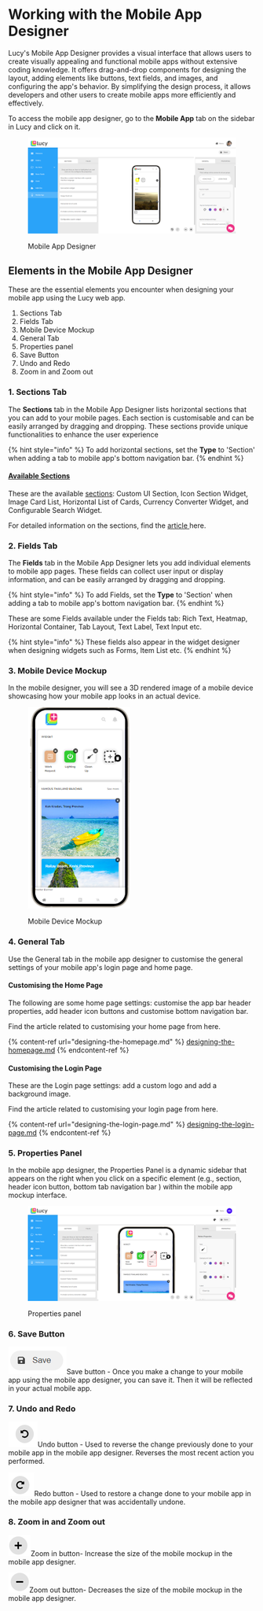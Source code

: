 # Working with the Mobile App Designer

Lucy's Mobile App Designer provides a visual interface that allows users to create visually appealing and functional mobile apps without extensive coding knowledge. It offers drag-and-drop components for designing the layout, adding elements like buttons, text fields, and images, and configuring the app's behavior. By simplifying the design process, it allows developers and other users to create mobile apps more efficiently and effectively.

To access the mobile app designer, go to the **Mobile App** tab on the sidebar in Lucy and click on it.&#x20;

<figure><img src="../../.gitbook/assets/Mobile App tab_s4 (1).png" alt=""><figcaption><p>Mobile App Designer</p></figcaption></figure>

## Elements in the Mobile App Designer

These are the essential elements you encounter when designing your mobile app using the Lucy web app.

1. Sections Tab
2. Fields Tab
3. Mobile Device Mockup
4. General Tab
5. Properties panel
6. Save Button
7. Undo and Redo
8. Zoom in and Zoom out

### 1. Sections Tab

The **Sections** tab in the Mobile App Designer lists horizontal sections that you can add to your mobile pages. Each section is customisable and can be easily arranged by dragging and dropping. These sections provide unique functionalities to enhance the user experience

{% hint style="info" %}
To add horizontal sections, set the **Type** to 'Section' when adding a tab to mobile app's bottom navigation bar.&#x20;
{% endhint %}

#### [Available Sections](choosing-a-page-type.md#id-1-sections)

These are the available [sections](choosing-a-page-type.md#id-1-sections): Custom UI Section, Icon Section Widget, Image Card List, Horizontal List of Cards, Currency Converter Widget, and Configurable Search Widget.

For detailed information on the sections, find the [article ](choosing-a-page-type.md#id-1-sections)here.

### 2. Fields Tab

The **Fields** tab in the Mobile App Designer lets you add individual elements to mobile app pages. These fields can collect user input or display information, and can be easily arranged by dragging and dropping.&#x20;

{% hint style="info" %}
To add Fields, set the **Type** to 'Section' when adding a tab to mobile app's bottom navigation bar.&#x20;
{% endhint %}

These are some Fields available under the Fields tab: Rich Text, Heatmap, Horizontal Container, Tab Layout, Text Label, Text Input etc.

{% hint style="info" %}
These fields also appear in the widget designer when designing widgets such as Forms, Item List etc.
{% endhint %}

### 3. Mobile Device Mockup

In the mobile designer, you will see a 3D rendered image of a mobile device showcasing how your mobile app looks in an actual device.

<figure><img src="../../.gitbook/assets/image.png" alt="" width="208"><figcaption><p>Mobile Device Mockup</p></figcaption></figure>

### 4. General Tab

Use the General tab in the mobile app designer to customise the general settings of your mobile app's login page and home page.&#x20;

#### Customising the Home Page

The following are some home page settings: customise the app bar header properties, add header icon buttons and customise bottom navigation bar.

Find the article related to customising your home page from here.

{% content-ref url="designing-the-homepage.md" %}
[designing-the-homepage.md](designing-the-homepage.md)
{% endcontent-ref %}

#### Customising the  Login Page

These are the Login page settings: add a custom logo and add a background image.

Find the article related to customising your login page from here.

{% content-ref url="designing-the-login-page.md" %}
[designing-the-login-page.md](designing-the-login-page.md)
{% endcontent-ref %}

### 5. Properties Panel

In the mobile app designer, the Properties Panel is a dynamic sidebar that appears on the right when you click on a specific element (e.g., section, header icon button, bottom tab navigation bar ) within the mobile app mockup interface.

<figure><img src="../../.gitbook/assets/image (32).png" alt=""><figcaption><p>Properties panel</p></figcaption></figure>

### 6. Save Button

![](<../../.gitbook/assets/image (28).png>)Save button - Once you make a change to your mobile app using the mobile app designer, you can save it. Then it will be reflected in your actual mobile app.

### 7. Undo and Redo

![](<../../.gitbook/assets/image (26).png>)Undo button - Used to reverse the change previously done to your mobile app in the mobile app designer. Reverses the most recent action you performed.

![](<../../.gitbook/assets/image (27).png>)Redo button - Used to restore a change done to your mobile app in the mobile app designer that was accidentally undone.

### 8. Zoom in and Zoom out

![](<../../.gitbook/assets/image (30).png>)Zoom in button- Increase the size of the mobile mockup in the mobile app designer.

![](<../../.gitbook/assets/image (31).png>)Zoom out button- Decreases the size of the mobile mockup in the mobile app designer.
